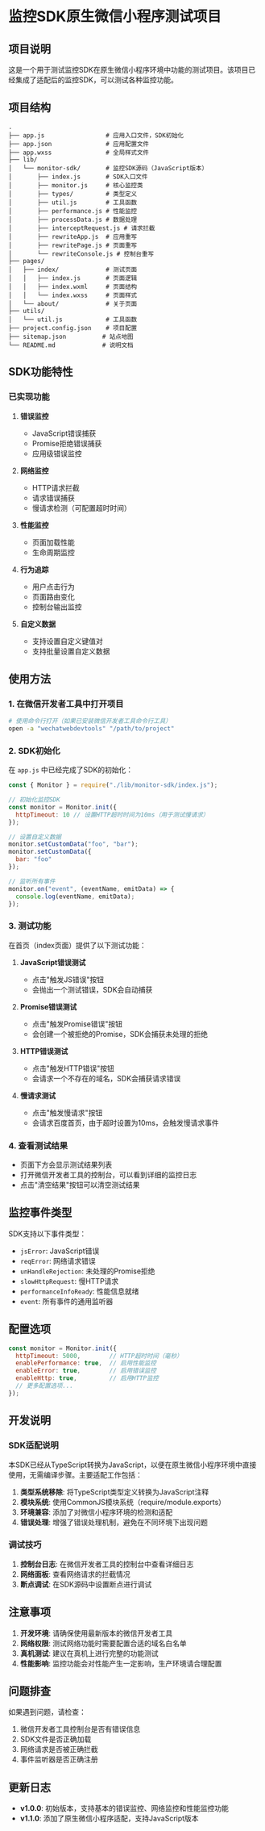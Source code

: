 # 监控SDK原生微信小程序测试项目

## 项目说明

这是一个用于测试监控SDK在原生微信小程序环境中功能的测试项目。该项目已经集成了适配后的监控SDK，可以测试各种监控功能。

## 项目结构

```
.
├── app.js                 # 应用入口文件，SDK初始化
├── app.json               # 应用配置文件
├── app.wxss               # 全局样式文件
├── lib/
│   └── monitor-sdk/       # 监控SDK源码（JavaScript版本）
│       ├── index.js       # SDK入口文件
│       ├── monitor.js     # 核心监控类
│       ├── types/         # 类型定义
│       ├── util.js        # 工具函数
│       ├── performance.js # 性能监控
│       ├── processData.js # 数据处理
│       ├── interceptRequest.js # 请求拦截
│       ├── rewriteApp.js  # 应用重写
│       ├── rewritePage.js # 页面重写
│       └── rewriteConsole.js # 控制台重写
├── pages/
│   ├── index/             # 测试页面
│   │   ├── index.js       # 页面逻辑
│   │   ├── index.wxml     # 页面结构
│   │   └── index.wxss     # 页面样式
│   └── about/             # 关于页面
├── utils/
│   └── util.js            # 工具函数
├── project.config.json    # 项目配置
├── sitemap.json          # 站点地图
└── README.md             # 说明文档
```

## SDK功能特性

### 已实现功能

1. **错误监控**
   - JavaScript错误捕获
   - Promise拒绝错误捕获
   - 应用级错误监控

2. **网络监控**
   - HTTP请求拦截
   - 请求错误捕获
   - 慢请求检测（可配置超时时间）

3. **性能监控**
   - 页面加载性能
   - 生命周期监控

4. **行为追踪**
   - 用户点击行为
   - 页面路由变化
   - 控制台输出监控

5. **自定义数据**
   - 支持设置自定义键值对
   - 支持批量设置自定义数据

## 使用方法

### 1. 在微信开发者工具中打开项目

```bash
# 使用命令行打开（如果已安装微信开发者工具命令行工具）
open -a "wechatwebdevtools" "/path/to/project"
```

### 2. SDK初始化

在 `app.js` 中已经完成了SDK的初始化：

```javascript
const { Monitor } = require("./lib/monitor-sdk/index.js");

// 初始化监控SDK
const monitor = Monitor.init({
  httpTimeout: 10 // 设置HTTP超时时间为10ms（用于测试慢请求）
});

// 设置自定义数据
monitor.setCustomData("foo", "bar");
monitor.setCustomData({
  bar: "foo"
});

// 监听所有事件
monitor.on("event", (eventName, emitData) => {
  console.log(eventName, emitData);
});
```

### 3. 测试功能

在首页（index页面）提供了以下测试功能：

1. **JavaScript错误测试**
   - 点击"触发JS错误"按钮
   - 会抛出一个测试错误，SDK会自动捕获

2. **Promise错误测试**
   - 点击"触发Promise错误"按钮
   - 会创建一个被拒绝的Promise，SDK会捕获未处理的拒绝

3. **HTTP错误测试**
   - 点击"触发HTTP错误"按钮
   - 会请求一个不存在的域名，SDK会捕获请求错误

4. **慢请求测试**
   - 点击"触发慢请求"按钮
   - 会请求百度首页，由于超时设置为10ms，会触发慢请求事件

### 4. 查看测试结果

- 页面下方会显示测试结果列表
- 打开微信开发者工具的控制台，可以看到详细的监控日志
- 点击"清空结果"按钮可以清空测试结果

## 监控事件类型

SDK支持以下事件类型：

- `jsError`: JavaScript错误
- `reqError`: 网络请求错误
- `unHandleRejection`: 未处理的Promise拒绝
- `slowHttpRequest`: 慢HTTP请求
- `performanceInfoReady`: 性能信息就绪
- `event`: 所有事件的通用监听器

## 配置选项

```javascript
const monitor = Monitor.init({
  httpTimeout: 5000,        // HTTP超时时间（毫秒）
  enablePerformance: true,  // 启用性能监控
  enableError: true,        // 启用错误监控
  enableHttp: true,         // 启用HTTP监控
  // 更多配置选项...
});
```

## 开发说明

### SDK适配说明

本SDK已经从TypeScript转换为JavaScript，以便在原生微信小程序环境中直接使用，无需编译步骤。主要适配工作包括：

1. **类型系统移除**: 将TypeScript类型定义转换为JavaScript注释
2. **模块系统**: 使用CommonJS模块系统（require/module.exports）
3. **环境兼容**: 添加了对微信小程序环境的检测和适配
4. **错误处理**: 增强了错误处理机制，避免在不同环境下出现问题

### 调试技巧

1. **控制台日志**: 在微信开发者工具的控制台中查看详细日志
2. **网络面板**: 查看网络请求的拦截情况
3. **断点调试**: 在SDK源码中设置断点进行调试

## 注意事项

1. **开发环境**: 请确保使用最新版本的微信开发者工具
2. **网络权限**: 测试网络功能时需要配置合适的域名白名单
3. **真机测试**: 建议在真机上进行完整的功能测试
4. **性能影响**: 监控功能会对性能产生一定影响，生产环境请合理配置

## 问题排查

如果遇到问题，请检查：

1. 微信开发者工具控制台是否有错误信息
2. SDK文件是否正确加载
3. 网络请求是否被正确拦截
4. 事件监听器是否正确注册

## 更新日志

- **v1.0.0**: 初始版本，支持基本的错误监控、网络监控和性能监控功能
- **v1.1.0**: 添加了原生微信小程序适配，支持JavaScript版本